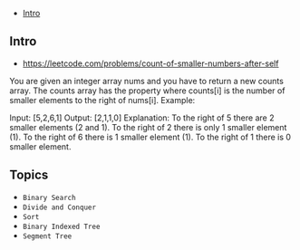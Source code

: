 - [Intro](#intro)

## Intro

- https://leetcode.com/problems/count-of-smaller-numbers-after-self

You are given an integer array nums and you have to return a new counts array. The counts array has the property where counts[i] is the number of smaller elements to the right of nums[i].
Example:

Input: [5,2,6,1]
Output: [2,1,1,0] 
Explanation:
To the right of 5 there are 2 smaller elements (2 and 1).
To the right of 2 there is only 1 smaller element (1).
To the right of 6 there is 1 smaller element (1).
To the right of 1 there is 0 smaller element.


## Topics

- `Binary Search`
- `Divide and Conquer`
- `Sort`
- `Binary Indexed Tree`
- `Segment Tree`


